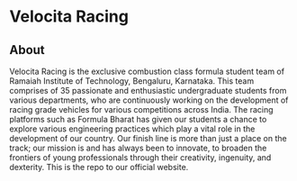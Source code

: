 # Velocita Racing
## About
Velocita Racing is the exclusive combustion class formula student team of Ramaiah Institute of Technology, Bengaluru, Karnataka. This team comprises of 35 passionate and enthusiastic undergraduate students from various departments, who are continuously working on the development of racing grade vehicles for various competitions across India. 
The racing platforms such as Formula Bharat has given our students a chance to explore various engineering practices which play a vital role in the development of our country. Our finish line is more than just a place on the track; our mission is and has always been to innovate, to broaden the frontiers of young professionals through their creativity, ingenuity, and dexterity.
This is the repo to our official website.
